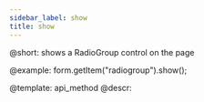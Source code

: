 ```yaml
---
sidebar_label: show
title: show
---          
```


@short: shows a RadioGroup control on the page
 


@example:
form.getItem("radiogroup").show();


@template: api_method
@descr:


